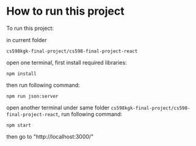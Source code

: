 # How to run this project
To run this project:

in current folder

`cs598kgk-final-project/cs598-final-project-react`

open one terminal, first install required libraries:

`npm install`

then run following command:

`npm run json:server`

open another terminal under same folder `cs598kgk-final-project/cs598-final-project-react`, run following command:

`npm start`

then go to "http://localhost:3000/"
